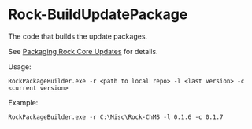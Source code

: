 Rock-BuildUpdatePackage
=======================

The code that builds the update packages.

See [Packaging Rock Core Updates](https://github.com/SparkDevNetwork/Rock/wiki/Packaging-Rock-Core-Updates)
for details.

Usage:

    RockPackageBuilder.exe -r <path to local repo> -l <last version> -c <current version>
    
Example:

    RockPackageBuilder.exe -r C:\Misc\Rock-ChMS -l 0.1.6 -c 0.1.7